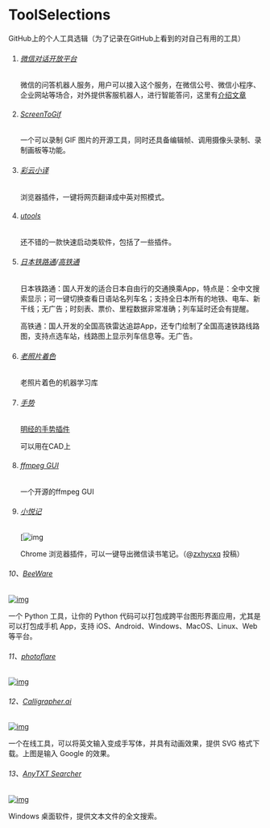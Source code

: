 # ToolSelections

GitHub上的个人工具选辑（为了记录在GitHub上看到的对自己有用的工具）

1. ###### [微信对话开放平台](https://openai.weixin.qq.com/)

   微信的问答机器人服务，用户可以接入这个服务，在微信公号、微信小程序、企业网站等场合，对外提供客服机器人，进行智能答问，这里有[介绍文章](https://juemuren4449.com/archives/the-power-of-ai-wechat-openai)

2. ###### [ScreenToGif]( https://www.screentogif.com/ )

   一个可以录制 GIF 图片的开源工具，同时还具备编辑帧、调用摄像头录制、录制画板等功能。 

3. ###### [彩云小译](https://github.com/ruanyf/weekly/issues/910) 

    浏览器插件，一键将网页翻译成中英对照模式。

4. ###### [utools](https://www.u.tools/)

   还不错的一款快速启动类软件，包括了一些插件。

5. ###### [日本铁路通](https://github.com/ruanyf/weekly/issues/933)/[高铁通](https://github.com/ruanyf/weekly/issues/934)

   日本铁路通：国人开发的适合日本自由行的交通换乘App，特点是：全中文搜索显示；可一键切换查看日语站名列车名；支持全日本所有的地铁、电车、新干线；无广告；时刻表、票价、里程数据非常准确；列车延时还会有提醒。

   高铁通：国人开发的全国高铁雷达追踪App，还专门绘制了全国高速铁路线路图，支持点选车站，线路图上显示列车信息等。无广告。

6. ###### [老照片着色](https://github.com/jantic/DeOldify)

   老照片着色的机器学习库

7. ###### [手势](https://www.strokesplus.com/)

   [明经的手势插件](http://bbs.mjtd.com/thread-111628-1-1.html)

   可以用在CAD上

8. ###### [ffmpeg GUI](https://github.com/mifi/lossless-cut)

   一个开源的ffmpeg GUI

9. ###### [小悦记](https://mp.weixin.qq.com/s/hCZWQEfHrCAxTiO0h8ukJw)

    

   [![img](https://camo.githubusercontent.com/5ced59f2af6006897e694d5bc56dd291e7297c28/68747470733a2f2f7777772e77616e67626173652e636f6d2f626c6f67696d672f61737365742f3230323030342f6267323032303034323331312e6a7067)

   Chrome 浏览器插件，可以一键导出微信读书笔记。（@[zxhycxq](https://github.com/ruanyf/weekly/issues/1198) 投稿）

###### 10、[BeeWare](https://beeware.org/)

[![img](https://camo.githubusercontent.com/1eb81745b0d029586fbd0867a670fa0cec7d13a4/68747470733a2f2f7777772e77616e67626173652e636f6d2f626c6f67696d672f61737365742f3230323030392f6267323032303039313730312e6a7067)](https://camo.githubusercontent.com/1eb81745b0d029586fbd0867a670fa0cec7d13a4/68747470733a2f2f7777772e77616e67626173652e636f6d2f626c6f67696d672f61737365742f3230323030392f6267323032303039313730312e6a7067)

一个 Python 工具，让你的 Python 代码可以打包成跨平台图形界面应用，尤其是可以打包成手机 App，支持 iOS、Android、Windows、MacOS、Linux、Web 等平台。

###### 11、[photoflare](https://github.com/PhotoFlare/photoflare)

[![img](https://camo.githubusercontent.com/b88acf3b632954ba9f5566a6fe9ae22c51c3d9f9/68747470733a2f2f7777772e77616e67626173652e636f6d2f626c6f67696d672f61737365742f3230323030392f6267323032303039323330342e6a7067)](https://camo.githubusercontent.com/b88acf3b632954ba9f5566a6fe9ae22c51c3d9f9/68747470733a2f2f7777772e77616e67626173652e636f6d2f626c6f67696d672f61737365742f3230323030392f6267323032303039323330342e6a7067)

###### 12、[Calligrapher.ai](https://www.calligrapher.ai/)

[![img](https://camo.githubusercontent.com/395b2b0ddb311d97313cdbfea052b346827a1a2d/68747470733a2f2f7777772e77616e67626173652e636f6d2f626c6f67696d672f61737365742f3230323031302f6267323032303130303930322e6a7067)](https://camo.githubusercontent.com/395b2b0ddb311d97313cdbfea052b346827a1a2d/68747470733a2f2f7777772e77616e67626173652e636f6d2f626c6f67696d672f61737365742f3230323031302f6267323032303130303930322e6a7067)

一个在线工具，可以将英文输入变成手写体，并具有动画效果，提供 SVG 格式下载。上图是输入 Google 的效果。

###### 13、[AnyTXT Searcher](https://anytxt.net/)

[![img](https://camo.githubusercontent.com/dd3a35fb11d38ceca74734fd6b46a117ee387aa0/68747470733a2f2f7777772e77616e67626173652e636f6d2f626c6f67696d672f61737365742f3230323031302f6267323032303130313830382e6a7067)](https://camo.githubusercontent.com/dd3a35fb11d38ceca74734fd6b46a117ee387aa0/68747470733a2f2f7777772e77616e67626173652e636f6d2f626c6f67696d672f61737365742f3230323031302f6267323032303130313830382e6a7067)

Windows 桌面软件，提供文本文件的全文搜索。